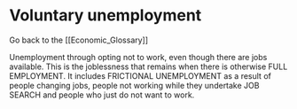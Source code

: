 # Voluntary unemployment

Go back to the [[Economic_Glossary]]


Unemployment through opting not to work, even though there are jobs available. This is the joblessness that remains when there is otherwise FULL EMPLOYMENT. It includes FRICTIONAL UNEMPLOYMENT as a result of people changing jobs, people not working while they undertake JOB SEARCH and people who just do not want to work.




